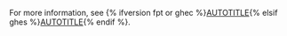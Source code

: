 For more information, see {% ifversion fpt or ghec %}[AUTOTITLE](/code-security/secret-scanning/managing-alerts-from-secret-scanning/about-alerts#about-user-alerts){% elsif ghes %}[AUTOTITLE](/code-security/secret-scanning/managing-alerts-from-secret-scanning/about-alerts#about-secret-scanning-alerts){% endif %}.

